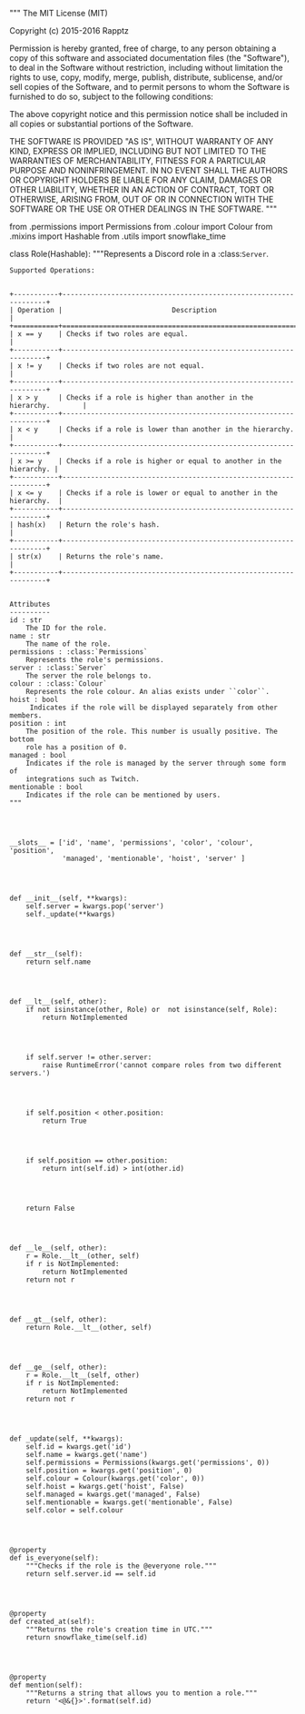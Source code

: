 


"""
The MIT License (MIT)


Copyright (c) 2015-2016 Rapptz


Permission is hereby granted, free of charge, to any person obtaining a
copy of this software and associated documentation files (the "Software"),
to deal in the Software without restriction, including without limitation
the rights to use, copy, modify, merge, publish, distribute, sublicense,
and/or sell copies of the Software, and to permit persons to whom the
Software is furnished to do so, subject to the following conditions:


The above copyright notice and this permission notice shall be included in
all copies or substantial portions of the Software.


THE SOFTWARE IS PROVIDED "AS IS", WITHOUT WARRANTY OF ANY KIND, EXPRESS
OR IMPLIED, INCLUDING BUT NOT LIMITED TO THE WARRANTIES OF MERCHANTABILITY,
FITNESS FOR A PARTICULAR PURPOSE AND NONINFRINGEMENT. IN NO EVENT SHALL THE
AUTHORS OR COPYRIGHT HOLDERS BE LIABLE FOR ANY CLAIM, DAMAGES OR OTHER
LIABILITY, WHETHER IN AN ACTION OF CONTRACT, TORT OR OTHERWISE, ARISING
FROM, OUT OF OR IN CONNECTION WITH THE SOFTWARE OR THE USE OR OTHER
DEALINGS IN THE SOFTWARE.
"""




from .permissions import Permissions
from .colour import Colour
from .mixins import Hashable
from .utils import snowflake_time




class Role(Hashable):
    """Represents a Discord role in a :class:`Server`.


    Supported Operations:


    +-----------+------------------------------------------------------------------+
    | Operation |                           Description                            |
    +===========+==================================================================+
    | x == y    | Checks if two roles are equal.                                   |
    +-----------+------------------------------------------------------------------+
    | x != y    | Checks if two roles are not equal.                               |
    +-----------+------------------------------------------------------------------+
    | x > y     | Checks if a role is higher than another in the hierarchy.        |
    +-----------+------------------------------------------------------------------+
    | x < y     | Checks if a role is lower than another in the hierarchy.         |
    +-----------+------------------------------------------------------------------+
    | x >= y    | Checks if a role is higher or equal to another in the hierarchy. |
    +-----------+------------------------------------------------------------------+
    | x <= y    | Checks if a role is lower or equal to another in the hierarchy.  |
    +-----------+------------------------------------------------------------------+
    | hash(x)   | Return the role's hash.                                          |
    +-----------+------------------------------------------------------------------+
    | str(x)    | Returns the role's name.                                         |
    +-----------+------------------------------------------------------------------+


    Attributes
    ----------
    id : str
        The ID for the role.
    name : str
        The name of the role.
    permissions : :class:`Permissions`
        Represents the role's permissions.
    server : :class:`Server`
        The server the role belongs to.
    colour : :class:`Colour`
        Represents the role colour. An alias exists under ``color``.
    hoist : bool
         Indicates if the role will be displayed separately from other members.
    position : int
        The position of the role. This number is usually positive. The bottom
        role has a position of 0.
    managed : bool
        Indicates if the role is managed by the server through some form of
        integrations such as Twitch.
    mentionable : bool
        Indicates if the role can be mentioned by users.
    """




    __slots__ = ['id', 'name', 'permissions', 'color', 'colour', 'position',
                 'managed', 'mentionable', 'hoist', 'server' ]




    def __init__(self, **kwargs):
        self.server = kwargs.pop('server')
        self._update(**kwargs)




    def __str__(self):
        return self.name




    def __lt__(self, other):
        if not isinstance(other, Role) or  not isinstance(self, Role):
            return NotImplemented




        if self.server != other.server:
            raise RuntimeError('cannot compare roles from two different servers.')




        if self.position < other.position:
            return True




        if self.position == other.position:
            return int(self.id) > int(other.id)




        return False




    def __le__(self, other):
        r = Role.__lt__(other, self)
        if r is NotImplemented:
            return NotImplemented
        return not r




    def __gt__(self, other):
        return Role.__lt__(other, self)




    def __ge__(self, other):
        r = Role.__lt__(self, other)
        if r is NotImplemented:
            return NotImplemented
        return not r




    def _update(self, **kwargs):
        self.id = kwargs.get('id')
        self.name = kwargs.get('name')
        self.permissions = Permissions(kwargs.get('permissions', 0))
        self.position = kwargs.get('position', 0)
        self.colour = Colour(kwargs.get('color', 0))
        self.hoist = kwargs.get('hoist', False)
        self.managed = kwargs.get('managed', False)
        self.mentionable = kwargs.get('mentionable', False)
        self.color = self.colour




    @property
    def is_everyone(self):
        """Checks if the role is the @everyone role."""
        return self.server.id == self.id




    @property
    def created_at(self):
        """Returns the role's creation time in UTC."""
        return snowflake_time(self.id)




    @property
    def mention(self):
        """Returns a string that allows you to mention a role."""
        return '<@&{}>'.format(self.id)
